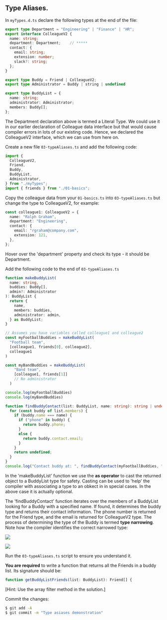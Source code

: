 ## Type Aliases.

In `myTypes.d.ts` declare the following types at the end of the file:
~~~ts
export type Department = "Engineering" | "Finance" | "HR";
export interface ColleagueV2 {
  name: string;
  department: Department;    // *****
  contact: {
    email: string;
    extension: number;
    slack?: string;
  };
}

export type Buddy = Friend | ColleagueV2;
export type Administrator = Buddy | string | undefined

export type BuddyList = {
  name: string;
  administrator: Administrator;
  members: Buddy[];
};
~~~

The Department declaration above is termed a Literal Type. We could use it in our earlier declaration of 
Colleague data interface but that would cause compiler errors in lots of our existing code. Hence, we declared the ColleagueV2 interface, which we can use from here on. 

Create a new file `03-typeAliases.ts` and add the following code:
~~~ts
import {
  ColleagueV2,
  Friend,
  Buddy,
  BuddyList,
  Administrator,
} from "./myTypes";
import { friends } from "./01-basics";
~~~

Copy the colleague data from your `01-basics.ts` into `03-typeAliases.ts` but change the type to ColleagueV2, for example:
~~~ts
const colleague1: ColleagueV2 = {
  name: "Ralph Graham",
  department: "Engineering",
  contact: {
    email: "rgraham@company.com",
    extension: 121,
  },
};
~~~
Hover over the 'department' property and check its type - it should be Department.

Add the following code to the end of `03-typeAliases.ts`
~~~ts
function makeBuddyList(
  name: string,
  buddies: Buddy[],
  admin?: Administrator
): BuddyList {
  return {
    name,
    members: buddies,
    administrator: admin,
  } as BuddyList;
}

// Assumes you have variables called colleague1 and colleague2
const myFootballBuddies = makeBuddyList(
  "Football team",
  [colleague1, friends[0], colleague2],
  colleague1
)

const myBandBuddies = makeBuddyList(
    "Band team",
    [colleague1, friends[1]]
    // No administrator
  )

console.log(myFootballBuddies)
console.log(myBandBuddies)

function findBuddyContact(list: BuddyList, name: string): string | undefined {
  for (const buddy of list.members) {
    if (buddy.name === name) {
      if ("phone" in buddy) {
        return buddy.phone;
      }
      else {
        return buddy.contact.email;
      }
    }
    return undefined;
  }
}
console.log("Contact buddy at: ", findBuddyContact(myFootballBuddies, "Ralph Graham"));
~~~
In the 'makeBuddyList' function we use the __as operator__ to cast the returned object to a BuddyList type for safety. Casting can be used to 'help' the compiler with associating a type to an obkect in in special cases. In the above case it is actually optional. 

The 'findBuddyContact' function iterates over the members of a BuddyList looking for a Buddy with a specified name. If found, it determines the buddy type and returns their contact information. The phone number is returned for the Friend type, and the email is returned for ColleagueV2 type. The process of determining the type of the Buddy is termed __type narrowing__. Note how the compiler identifies the correct narrowed type:

![][narrow1] 

![][narrow2] 


Run the `03-typeAliases.ts` script to ensure you understand it.

__You are required__ to write a function that returns all the Friends in a buddy list. Its signature should be:
~~~ts
function getBuddyListFriends(list: BuddyList): Friend[] {

~~~
[Hint: Use the array filter method in the solution.]

Commit the changes:
~~~bash
$ git add -A
$ git commit -m "Type asiases demonstration"
~~~

[narrow1]: ./img/narrow1.png
[narrow2]: ./img/narrow2.png
